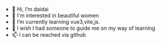 - 👋 Hi, I’m daidai
- 👀 I'm interested in beautiful women
- 🌱 I’m currently learning vue3,vite,js.
- 💞️ I wish I had someone to guide me on my way of learning
- 📫 I can be reached via github

<!---
daidaibg/daidaibg is a ✨ special ✨ repository because its `README.md` (this file) appears on your GitHub profile.
You can click the Preview link to take a look at your changes.
--->
